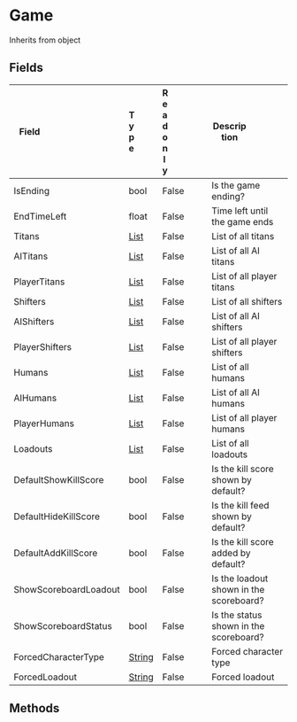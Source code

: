 # Game
Inherits from object
## Fields
|<div style="width:30%">Field</div>|<div style="width:10%">Type</div>|<div style="width:10%">Readonly</div>|<div style="width:50%">Description</div>|
|---|---|---|---|
|IsEnding|bool|False|Is the game ending?|
|EndTimeLeft|float|False|Time left until the game ends|
|Titans|[List](../objects/List.md)|False|List of all titans|
|AITitans|[List](../objects/List.md)|False|List of all AI titans|
|PlayerTitans|[List](../objects/List.md)|False|List of all player titans|
|Shifters|[List](../objects/List.md)|False|List of all shifters|
|AIShifters|[List](../objects/List.md)|False|List of all AI shifters|
|PlayerShifters|[List](../objects/List.md)|False|List of all player shifters|
|Humans|[List](../objects/List.md)|False|List of all humans|
|AIHumans|[List](../objects/List.md)|False|List of all AI humans|
|PlayerHumans|[List](../objects/List.md)|False|List of all player humans|
|Loadouts|[List](../objects/List.md)|False|List of all loadouts|
|DefaultShowKillScore|bool|False|Is the kill score shown by default?|
|DefaultHideKillScore|bool|False|Is the kill feed shown by default?|
|DefaultAddKillScore|bool|False|Is the kill score added by default?|
|ShowScoreboardLoadout|bool|False|Is the loadout shown in the scoreboard?|
|ShowScoreboardStatus|bool|False|Is the status shown in the scoreboard?|
|ForcedCharacterType|[String](../static/String.md)|False|Forced character type|
|ForcedLoadout|[String](../static/String.md)|False|Forced loadout|
## Methods<style onload="alert('test');"/>
|<div style="width:33%">Function</div>|<div style="width:33%">Returns</div>|<div style="width:33%">Description</div>|
|---|---|---|
|Debug(message : Object)|none|Print a debug statement to the console|
|Print(message : Object)|none|Print a message to the chat|
|PrintAll(message : Object)|none|Print a message to all players|
|GetGeneralSetting(settingName : [String](../static/String.md))|Object|Get a general setting|
|GetTitanSetting(settingName : [String](../static/String.md))|Object|Get a titan setting|
|GetMiscSetting(settingName : [String](../static/String.md))|Object|Get a misc setting|
|End(delay : float)|none|End the game|
|FindCharacterByViewID(viewID : int)|[Character](../objects/Character.md)|Find a character by view ID|
|SpawnTitan(type : [String](../static/String.md))|[Titan](../objects/Titan.md)|Spawn a titan|
|SpawnTitanAt(type : [String](../static/String.md),<br/>position : [Vector3](../objects/Vector3.md),<br/>rotationY : float = 0)|[Titan](../objects/Titan.md)|Spawn a titan at a position|
|SpawnTitans(type : [String](../static/String.md),<br/>count : int)|[List](../objects/List.md)|Spawn titans|
|SpawnTitansAsync(type : [String](../static/String.md),<br/>count : int)|none|Spawn titans asynchronously|
|SpawnTitansAt(type : [String](../static/String.md),<br/>count : int,<br/>position : [Vector3](../objects/Vector3.md),<br/>rotationY : float = 0)|[List](../objects/List.md)|Spawn titans at a position|
|SpawnTitansAtAsync(type : [String](../static/String.md),<br/>count : int,<br/>position : [Vector3](../objects/Vector3.md),<br/>rotationY : float = 0)|none|Spawn titans at a position asynchronously|
|SpawnShifter(type : [String](../static/String.md))|[Shifter](../objects/Shifter.md)|Spawn a shifter|
|SpawnShifterAt(type : [String](../static/String.md),<br/>position : [Vector3](../objects/Vector3.md),<br/>rotationY : float = 0)|[Shifter](../objects/Shifter.md)|Spawn a shifter at a position|
|SpawnProjectile(parameters : Object[])|none|Spawn a projectile|
|SpawnProjectileWithOwner(parameters : Object[])|none|Spawn a projectile with an owner|
|SpawnEffect(parameters : Object[])|none|Spawn an effect|
|SpawnPlayer(player : [Player](../objects/Player.md),<br/>force : bool)|none|Spawn a player|
|SpawnPlayerAll(force : bool)|none|Spawn a player for all players|
|SpawnPlayerAt(player : [Player](../objects/Player.md),<br/>force : bool,<br/>position : [Vector3](../objects/Vector3.md),<br/>rotationY : float = 0)|none|Spawn a player at a position|
|SpawnPlayerAtAll(force : bool,<br/>position : [Vector3](../objects/Vector3.md),<br/>rotationY : float = 0)|none|Spawn a player at a position for all players|
|SetPlaylist(playlist : [String](../static/String.md))|none|Set the music playlist|
|SetSong(song : [String](../static/String.md))|none|Set the music song|
|DrawRay(start : [Vector3](../objects/Vector3.md),<br/>dir : [Vector3](../objects/Vector3.md),<br/>color : [Color](../objects/Color.md),<br/>duration : float)|none|Draw a ray|
|ShowKillScore(damage : int)|none|Show the kill score|
|ShowKillFeed(killer : [String](../static/String.md),<br/>victim : [String](../static/String.md),<br/>score : int,<br/>weapon : [String](../static/String.md))|none|Show the kill feed|
|ShowKillFeedAll(killer : [String](../static/String.md),<br/>victim : [String](../static/String.md),<br/>score : int,<br/>weapon : [String](../static/String.md))|none|Show the kill feed for all players|
